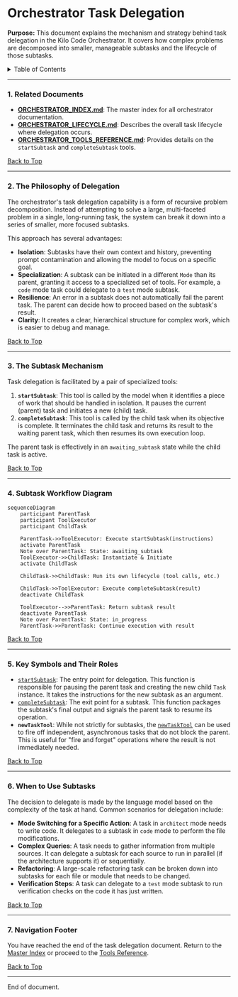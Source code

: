 # Orchestrator Task Delegation

**Purpose:** This document explains the mechanism and strategy behind task delegation in the Kilo Code Orchestrator. It covers how complex problems are decomposed into smaller, manageable subtasks and the lifecycle of those subtasks.

<details>
<summary>Table of Contents</summary>

- [1. Related Documents](#1-related-documents)
- [2. The Philosophy of Delegation](#2-the-philosophy-of-delegation)
- [3. The Subtask Mechanism](#3-the-subtask-mechanism)
- [4. Subtask Workflow Diagram](#4-subtask-workflow-diagram)
- [5. Key Symbols and Their Roles](#5-key-symbols-and-their-roles)
- [6. When to Use Subtasks](#6-when-to-use-subtasks)
- [7. Navigation Footer](#7-navigation-footer)

</details>

---

### 1. Related Documents

<a id="1-related-documents"></a>

- **[ORCHESTRATOR_INDEX.md](ORCHESTRATOR_INDEX.md)**: The master index for all orchestrator documentation.
- **[ORCHESTRATOR_LIFECYCLE.md](ORCHESTRATOR_LIFECYCLE.md)**: Describes the overall task lifecycle where delegation occurs.
- **[ORCHESTRATOR_TOOLS_REFERENCE.md](ORCHESTRATOR_TOOLS_REFERENCE.md)**: Provides details on the `startSubtask` and `completeSubtask` tools.

[Back to Top](#orchestrator-task-delegation)

---

### 2. The Philosophy of Delegation

<a id="2-the-philosophy-of-delegation"></a>

The orchestrator's task delegation capability is a form of recursive problem decomposition. Instead of attempting to solve a large, multi-faceted problem in a single, long-running task, the system can break it down into a series of smaller, more focused subtasks.

This approach has several advantages:

- **Isolation**: Subtasks have their own context and history, preventing prompt contamination and allowing the model to focus on a specific goal.
- **Specialization**: A subtask can be initiated in a different `Mode` than its parent, granting it access to a specialized set of tools. For example, a `code` mode task could delegate to a `test` mode subtask.
- **Resilience**: An error in a subtask does not automatically fail the parent task. The parent can decide how to proceed based on the subtask's result.
- **Clarity**: It creates a clear, hierarchical structure for complex work, which is easier to debug and manage.

[Back to Top](#orchestrator-task-delegation)

---

### 3. The Subtask Mechanism

<a id="3-the-subtask-mechanism"></a>

Task delegation is facilitated by a pair of specialized tools:

1.  **`startSubtask`**: This tool is called by the model when it identifies a piece of work that should be handled in isolation. It pauses the current (parent) task and initiates a new (child) task.
2.  **`completeSubtask`**: This tool is called by the child task when its objective is complete. It terminates the child task and returns its result to the waiting parent task, which then resumes its own execution loop.

The parent task is effectively in an `awaiting_subtask` state while the child task is active.

[Back to Top](#orchestrator-task-delegation)

---

### 4. Subtask Workflow Diagram

<a id="4-subtask-workflow-diagram"></a>

```mermaid
sequenceDiagram
    participant ParentTask
    participant ToolExecutor
    participant ChildTask

    ParentTask->>ToolExecutor: Execute startSubtask(instructions)
    activate ParentTask
    Note over ParentTask: State: awaiting_subtask
    ToolExecutor->>ChildTask: Instantiate & Initiate
    activate ChildTask

    ChildTask->>ChildTask: Run its own lifecycle (tool calls, etc.)

    ChildTask->>ToolExecutor: Execute completeSubtask(result)
    deactivate ChildTask

    ToolExecutor-->>ParentTask: Return subtask result
    deactivate ParentTask
    Note over ParentTask: State: in_progress
    ParentTask->>ParentTask: Continue execution with result
```

[Back to Top](#orchestrator-task-delegation)

---

### 5. Key Symbols and Their Roles

<a id="5-key-symbols-and-their-roles"></a>

- [`startSubtask`](../src/core/task/Task.ts:1628): The entry point for delegation. This function is responsible for pausing the parent task and creating the new child `Task` instance. It takes the instructions for the new subtask as an argument.
- [`completeSubtask`](../src/core/task/Task.ts:1669): The exit point for a subtask. This function packages the subtask's final output and signals the parent task to resume its operation.
- **`newTaskTool`**: While not strictly for subtasks, the [`newTaskTool`](../src/core/tools/newTaskTool.ts:14) can be used to fire off independent, asynchronous tasks that do not block the parent. This is useful for "fire and forget" operations where the result is not immediately needed.

[Back to Top](#orchestrator-task-delegation)

---

### 6. When to Use Subtasks

<a id="6-when-to-use-subtasks"></a>

The decision to delegate is made by the language model based on the complexity of the task at hand. Common scenarios for delegation include:

- **Mode Switching for a Specific Action**: A task in `architect` mode needs to write code. It delegates to a subtask in `code` mode to perform the file modifications.
- **Complex Queries**: A task needs to gather information from multiple sources. It can delegate a subtask for each source to run in parallel (if the architecture supports it) or sequentially.
- **Refactoring**: A large-scale refactoring task can be broken down into subtasks for each file or module that needs to be changed.
- **Verification Steps**: A task can delegate to a `test` mode subtask to run verification checks on the code it has just written.

[Back to Top](#orchestrator-task-delegation)

---

### 7. Navigation Footer

<a id="7-navigation-footer"></a>

You have reached the end of the task delegation document. Return to the [Master Index](ORCHESTRATOR_INDEX.md) or proceed to the [Tools Reference](ORCHESTRATOR_TOOLS_REFERENCE.md).

[Back to Top](#orchestrator-task-delegation)

---

End of document.
